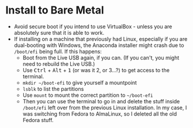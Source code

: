 # Install to Bare Metal

- Avoid secure boot if you intend to use VirtualBox - unless you are absolutely sure that it is able to work.
- If installing on a machine that previously had Linux, especially if you are dual-booting with Windows, the Anaconda installer might crash due to `/boot/efi` being full. If this happens:
	- Boot from the Live USB again, if you can. (If you can't, you might need to rebuild the Live USB.)
	- Use <kbd>Ctrl</kbd> + <kbd>Alt</kbd> + <kbd>1</kbd> (or was it 2, or 3...?) to get access to the terminal.
	- `mkdir ~/boot-efi` to give yourself a mountpoint
	- `lsblk` to list the partitions
	- Use `mount` to mount the correct partition to `~/boot-efi`
	- Then you can use the terminal to go in and delete the stuff inside `/boot/efi` left over from the previous Linux installation. In my case, I was switching from Fedora to AlmaLinux, so I deleted all the old Fedora stuff.

